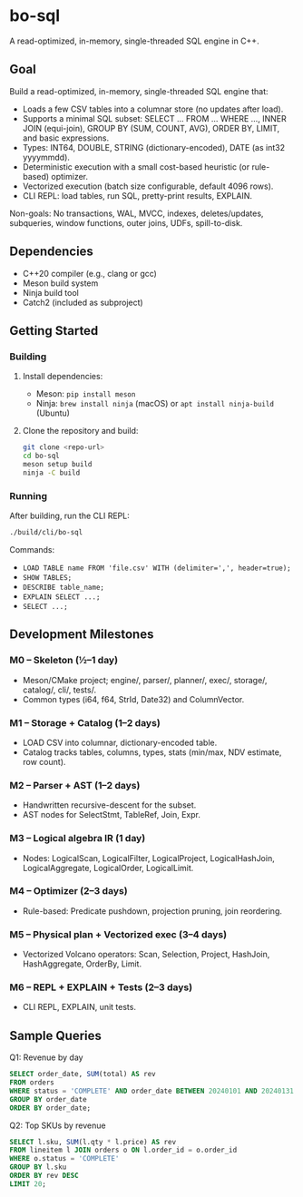 # bo-sql

A read-optimized, in-memory, single-threaded SQL engine in C++.

## Goal

Build a read-optimized, in-memory, single-threaded SQL engine that:

- Loads a few CSV tables into a columnar store (no updates after load).
- Supports a minimal SQL subset: SELECT … FROM … WHERE …, INNER JOIN (equi-join), GROUP BY (SUM, COUNT, AVG), ORDER BY, LIMIT, and basic expressions.
- Types: INT64, DOUBLE, STRING (dictionary-encoded), DATE (as int32 yyyymmdd).
- Deterministic execution with a small cost-based heuristic (or rule-based) optimizer.
- Vectorized execution (batch size configurable, default 4096 rows).
- CLI REPL: load tables, run SQL, pretty-print results, EXPLAIN.

Non-goals: No transactions, WAL, MVCC, indexes, deletes/updates, subqueries, window functions, outer joins, UDFs, spill-to-disk.

## Dependencies

- C++20 compiler (e.g., clang or gcc)
- Meson build system
- Ninja build tool
- Catch2 (included as subproject)

## Getting Started

### Building

1. Install dependencies:
   - Meson: `pip install meson`
   - Ninja: `brew install ninja` (macOS) or `apt install ninja-build` (Ubuntu)

2. Clone the repository and build:
   ```bash
   git clone <repo-url>
   cd bo-sql
   meson setup build
   ninja -C build
   ```

### Running

After building, run the CLI REPL:
```bash
./build/cli/bo-sql
```

Commands:
- `LOAD TABLE name FROM 'file.csv' WITH (delimiter=',', header=true);`
- `SHOW TABLES;`
- `DESCRIBE table_name;`
- `EXPLAIN SELECT ...;`
- `SELECT ...;`

## Development Milestones

### M0 – Skeleton (½–1 day)
- Meson/CMake project; engine/, parser/, planner/, exec/, storage/, catalog/, cli/, tests/.
- Common types (i64, f64, StrId, Date32) and ColumnVector<T>.

### M1 – Storage + Catalog (1–2 days)
- LOAD CSV into columnar, dictionary-encoded table.
- Catalog tracks tables, columns, types, stats (min/max, NDV estimate, row count).

### M2 – Parser + AST (1–2 days)
- Handwritten recursive-descent for the subset.
- AST nodes for SelectStmt, TableRef, Join, Expr.

### M3 – Logical algebra IR (1 day)
- Nodes: LogicalScan, LogicalFilter, LogicalProject, LogicalHashJoin, LogicalAggregate, LogicalOrder, LogicalLimit.

### M4 – Optimizer (2–3 days)
- Rule-based: Predicate pushdown, projection pruning, join reordering.

### M5 – Physical plan + Vectorized exec (3–4 days)
- Vectorized Volcano operators: Scan, Selection, Project, HashJoin, HashAggregate, OrderBy, Limit.

### M6 – REPL + EXPLAIN + Tests (2–3 days)
- CLI REPL, EXPLAIN, unit tests.

## Sample Queries

Q1: Revenue by day
```sql
SELECT order_date, SUM(total) AS rev
FROM orders
WHERE status = 'COMPLETE' AND order_date BETWEEN 20240101 AND 20240131
GROUP BY order_date
ORDER BY order_date;
```

Q2: Top SKUs by revenue
```sql
SELECT l.sku, SUM(l.qty * l.price) AS rev
FROM lineitem l JOIN orders o ON l.order_id = o.order_id
WHERE o.status = 'COMPLETE'
GROUP BY l.sku
ORDER BY rev DESC
LIMIT 20;
```
